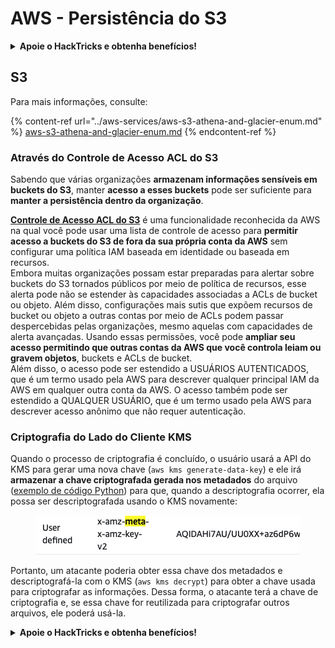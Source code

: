 # AWS - Persistência do S3

<details>

<summary><strong>Apoie o HackTricks e obtenha benefícios!</strong></summary>

* Se você deseja ver sua **empresa anunciada no HackTricks** ou se deseja acessar a **versão mais recente do PEASS ou baixar o HackTricks em PDF**, verifique os [**PLANOS DE ASSINATURA**](https://github.com/sponsors/carlospolop)!
* Adquira o [**swag oficial do PEASS & HackTricks**](https://peass.creator-spring.com)
* Descubra [**The PEASS Family**](https://opensea.io/collection/the-peass-family), nossa coleção exclusiva de [**NFTs**](https://opensea.io/collection/the-peass-family)
* **Junte-se ao** 💬 [**grupo Discord**](https://discord.gg/hRep4RUj7f) ou ao [**grupo Telegram**](https://t.me/peass) ou **siga-me** no **Twitter** 🐦 [**@carlospolopm**](https://twitter.com/carlospolopm)**.**
* **Compartilhe suas técnicas de hacking enviando PRs para os repositórios do** [**HackTricks**](https://github.com/carlospolop/hacktricks) e [**HackTricks Cloud**](https://github.com/carlospolop/hacktricks-cloud) no GitHub.

</details>

## S3

Para mais informações, consulte:

{% content-ref url="../aws-services/aws-s3-athena-and-glacier-enum.md" %}
[aws-s3-athena-and-glacier-enum.md](../aws-services/aws-s3-athena-and-glacier-enum.md)
{% endcontent-ref %}

### Através do Controle de Acesso ACL do S3

Sabendo que várias organizações **armazenam informações sensíveis em buckets do S3**, manter **acesso a esses buckets** pode ser suficiente para **manter a persistência dentro da organização**.

[**Controle de Acesso ACL do S3**](https://docs.aws.amazon.com/AmazonS3/latest/userguide/acl-overview.html) é uma funcionalidade reconhecida da AWS na qual você pode usar uma lista de controle de acesso para **permitir acesso a buckets do S3 de fora da sua própria conta da AWS** sem configurar uma política IAM baseada em identidade ou baseada em recursos.\
Embora muitas organizações possam estar preparadas para alertar sobre buckets do S3 tornados públicos por meio de política de recursos, esse alerta pode não se estender às capacidades associadas a ACLs de bucket ou objeto. Além disso, configurações mais sutis que expõem recursos de bucket ou objeto a outras contas por meio de ACLs podem passar despercebidas pelas organizações, mesmo aquelas com capacidades de alerta avançadas. Usando essas permissões, você pode **ampliar seu acesso permitindo que outras contas da AWS que você controla leiam ou gravem objetos**, buckets e ACLs de bucket.\
Além disso, o acesso pode ser estendido a USUÁRIOS AUTENTICADOS, que é um termo usado pela AWS para descrever qualquer principal IAM da AWS em qualquer outra conta da AWS. O acesso também pode ser estendido a QUALQUER USUÁRIO, que é um termo usado pela AWS para descrever acesso anônimo que não requer autenticação.

### Criptografia do Lado do Cliente KMS

Quando o processo de criptografia é concluído, o usuário usará a API do KMS para gerar uma nova chave (`aws kms generate-data-key`) e ele irá **armazenar a chave criptografada gerada nos metadados** do arquivo ([exemplo de código Python](https://aioboto3.readthedocs.io/en/latest/cse.html#how-it-works-kms-managed-keys)) para que, quando a descriptografia ocorrer, ela possa ser descriptografada usando o KMS novamente:&#x20;

<figure><img src="../../../.gitbook/assets/image (1) (1) (1) (3).png" alt=""><figcaption></figcaption></figure>

Portanto, um atacante poderia obter essa chave dos metadados e descriptografá-la com o KMS (`aws kms decrypt`) para obter a chave usada para criptografar as informações. Dessa forma, o atacante terá a chave de criptografia e, se essa chave for reutilizada para criptografar outros arquivos, ele poderá usá-la.

<details>

<summary><strong>Apoie o HackTricks e obtenha benefícios!</strong></summary>

* Se você deseja ver sua **empresa anunciada no HackTricks** ou se deseja acessar a **versão mais recente do PEASS ou baixar o HackTricks em PDF**, verifique os [**PLANOS DE ASSINATURA**](https://github.com/sponsors/carlospolop)!
* Adquira o [**swag oficial do PEASS & HackTricks**](https://peass.creator-spring.com)
* Descubra [**The PEASS Family**](https://opensea.io/collection/the-peass-family), nossa coleção exclusiva de [**NFTs**](https://opensea.io/collection/the-peass-family)
* **Junte-se ao** 💬 [**grupo Discord**](https://discord.gg/hRep4RUj7f) ou ao [**grupo Telegram**](https://t.me/peass) ou **siga-me** no **Twitter** 🐦 [**@carlospolopm**](https://twitter.com/carlospolopm)**.**
* **Compartilhe suas técnicas de hacking enviando PRs para os repositórios do** [**HackTricks**](https://github.com/carlospolop/hacktricks) e [**HackTricks Cloud**](https://github.com/carlospolop/hacktricks-cloud) no GitHub.

</details>
